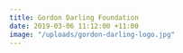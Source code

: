 ```yaml
---
title: Gordon Darling Foundation
date: 2019-03-06 11:12:00 +11:00
image: "/uploads/gordon-darling-logo.jpg"
---
```


